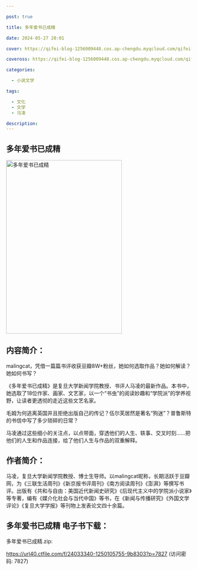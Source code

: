 ```yaml
---

post: true

title: 多年爱书已成精

date: 2024-05-27 20:01

cover: https://qifei-blog-1256009448.cos.ap-chengdu.myqcloud.com/qifei-blog/66262c650ea9cb14038cc37a.jpg

coveross: https://qifei-blog-1256009448.cos.ap-chengdu.myqcloud.com/qifei-blog/66262c650ea9cb14038cc37a.jpg

categories:

  - 小说文学

tags:

  - 文化
  - 文学
  - 马凌

description:
---
```


## 多年爱书已成精
<img alt="多年爱书已成精 " class="aligncenter loaded" data-was-processed="true" decoding="async" fetchpriority="high" height="471" src="https://qifei-blog-1256009448.cos.ap-chengdu.myqcloud.com/qifei-blog/66262c650ea9cb14038cc37a.jpg " style="cursor: zoom-in;" width="314"/>

## 内容简介：

malingcat，凭借一篇篇书评收获豆瓣8W+粉丝，她如何选取作品？她如何解读？她如何书写？

《多年爱书已成精》是复旦大学新闻学院教授、书评人马凌的最新作品。本书中，她选取了18位作家、画家、文艺家，以一个“书虫”的阅读妙趣和“学院派”的学养视野，让读者更透彻的走近这些文艺名家。

毛姆为何逃离英国并且拒绝出版自己的传记？伍尔芙居然是著名“狗迷”？普鲁斯特的书信中写了多少琐碎的日常？

马凌通过这些细小的关注点，以点带面，穿透他们的人生、轶事、交叉时刻……把他们的人生和作品连接，给了他们人生与作品的双重解释。

## 作者简介：

马凌，复旦大学新闻学院教授、博士生导师。以malingcat昵称，长期活跃于豆瓣网，为《三联生活周刊》《新京报书评周刊》《南方阅读周刊》《澎湃》等撰写书评。出版有《共和与自由：美国近代新闻史研究》《后现代主义中的学院派小说家》等专著，编有《媒介化社会与当代中国》等书，在《新闻与传播研究》《外国文学评论》《复旦大学学报》等刊物上发表论文四十余篇。

## 多年爱书已成精 电子书下载：
多年爱书已成精.zip: 

https://url40.ctfile.com/f/24033340-1250105755-9b8303?p=7827 (访问密码: 7827)
